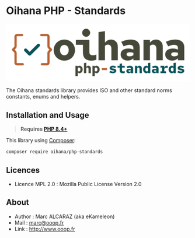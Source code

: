 # Oihana PHP - Standards

![Oihana PHP System](https://raw.githubusercontent.com/BcommeBois/oihana-php-standards/main/assets/images/oihana-php-standards-logo-inline-512x160.png)

The Oihana standards library provides ISO and other standard norms constants, enums and helpers.

## Installation and Usage

> **Requires [PHP 8.4+](https://php.net/releases/)**

This library using [Composer](https://getcomposer.org):

```bash
composer require oihana/php-standards
```

## Licences
* Licence MPL 2.0 : Mozilla Public License Version 2.0

## About
* Author : Marc ALCARAZ (aka eKameleon)
* Mail : marc@ooop.fr
* Link : http://www.ooop.fr